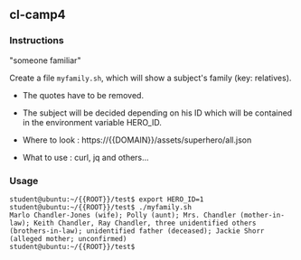 ## cl-camp4

### Instructions

"someone familiar"

Create a file `myfamily.sh`, which will show a subject's family (key: relatives).

-   The quotes have to be removed.

-   The subject will be decided depending on his ID which will be contained in the environment variable HERO_ID.

*   Where to look : https://{{DOMAIN}}/assets/superhero/all.json

*   What to use : curl, jq and others...

### Usage

```console
student@ubuntu:~/{{ROOT}}/test$ export HERO_ID=1
student@ubuntu:~/{{ROOT}}/test$ ./myfamily.sh
Marlo Chandler-Jones (wife); Polly (aunt); Mrs. Chandler (mother-in-law); Keith Chandler, Ray Chandler, three unidentified others (brothers-in-law); unidentified father (deceased); Jackie Shorr (alleged mother; unconfirmed)
student@ubuntu:~/{{ROOT}}/test$
```
